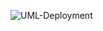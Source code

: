 ![UML-Deployment](http://www.plantuml.com/plantuml/proxy?cache=no&src=https://https://raw.githubusercontent.com/oleksandrblazhko/ai-216-idzhilov/ai-216-idzhilov_with_laboratory-work-7/2-SoftwareDesign/2.7-PlantUML/UML-Deployment.puml)
